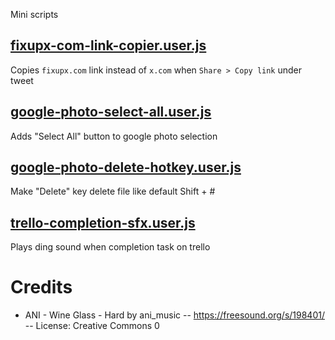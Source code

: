 Mini scripts 

## [fixupx-com-link-copier.user.js](https://github.com/njko39/violentmonkey-mini-userscripts/raw/refs/heads/main/fixupx-com-link-copier.user.js)
Copies `fixupx.com` link instead of `x.com` when `Share > Copy link` under tweet

## [google-photo-select-all.user.js](https://github.com/njko39/violentmonkey-mini-userscripts/raw/refs/heads/main/google-photo-select-all.user.js)
Adds "Select All" button to google photo selection

## [google-photo-delete-hotkey.user.js](https://github.com/njko39/violentmonkey-mini-userscripts/raw/refs/heads/main/google-photo-delete-hotkey.user.js)
Make "Delete" key delete file like default Shift + #

## [trello-completion-sfx.user.js](https://github.com/njko39/violentmonkey-mini-userscripts/raw/refs/heads/main/trello-completion-sfx.user.js)
Plays ding sound when completion task on trello

# Credits

- ANI - Wine Glass - Hard by ani_music -- https://freesound.org/s/198401/ -- License: Creative Commons 0
